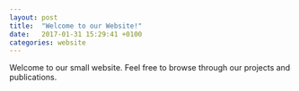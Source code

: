 ```yaml
---
layout: post
title:  "Welcome to our Website!"
date:   2017-01-31 15:29:41 +0100
categories: website
---
```


Welcome to our small website. Feel free to browse through our projects and publications.
